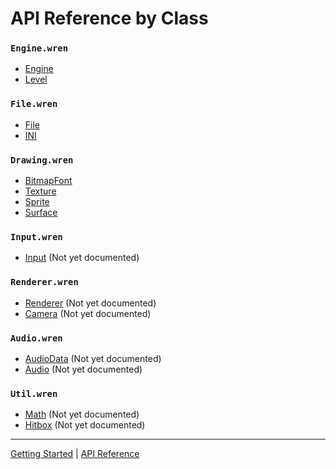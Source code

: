 # API Reference by Class

### `Engine.wren`
 + [Engine](classes/Engine.md)
 + [Level](classes/Level.md)

### `File.wren`
 + [File](classes/File.md)
 + [INI](classes/INI.md)
 
### `Drawing.wren`
 + [BitmapFont](classes/BitmapFont.md)
 + [Texture](classes/Texture.md)
 + [Sprite](classes/Sprite.md)
 + [Surface](classes/Surface.md)

### `Input.wren`
 + [Input](classes/Input.md) (Not yet documented)

### `Renderer.wren`
 + [Renderer](classes/Renderer.md) (Not yet documented)
 + [Camera](classes/Camera.md) (Not yet documented)

### `Audio.wren`
 + [AudioData](classes/AudioData.md) (Not yet documented)
 + [Audio](classes/Audio.md) (Not yet documented)

### `Util.wren`
 + [Math](classes/Math.md) (Not yet documented)
 + [Hitbox](classes/Hitbox.md) (Not yet documented)

--------

[Getting Started](GettingStarted.md) | [API Reference](API.md)